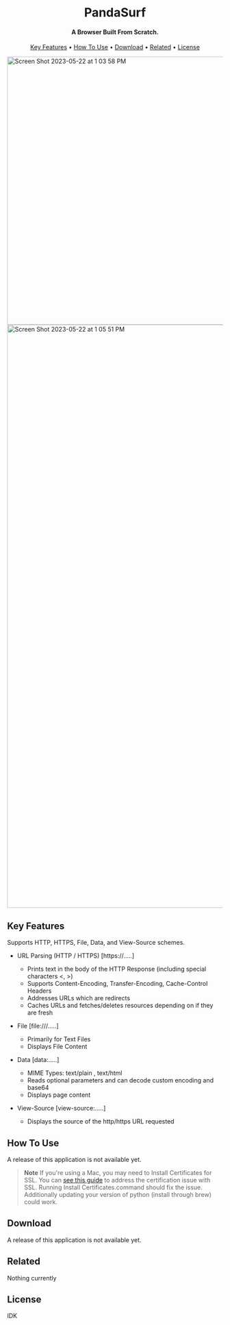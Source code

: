 
<h1 align="center">
  <!--
  <br>
  <a href="http://www.amitmerchant.com/electron-markdownify"><img src="https://raw.githubusercontent.com/amitmerchant1990/electron-markdownify/master/app/img/markdownify.png" alt="Markdownify" width="200"></a>
  <br>
   --> 
  PandaSurf
  <br>
</h1>

<h4 align="center">A Browser Built From Scratch.</h4>

<p align="center">
  <a href="#key-features">Key Features</a> •
  <a href="#how-to-use">How To Use</a> •
  <a href="#download">Download</a> •
  <a href="#related">Related</a> •
  <a href="#license">License</a>
</p>

<!--
![screenshot](https://raw.githubusercontent.com/amitmerchant1990/electron-markdownify/master/app/img/markdownify.gif)
--> 

<img width="626" alt="Screen Shot 2023-05-22 at 1 03 58 PM" src="https://github.com/YashCK/PandaSurf/assets/43621900/ad7ffea4-729d-4f00-9e3a-4ef44acc10df">

<img width="1362" alt="Screen Shot 2023-05-22 at 1 05 51 PM" src="https://github.com/YashCK/PandaSurf/assets/43621900/1151f2d7-b0c1-43ab-ba49-d4318e13230b">

## Key Features

Supports HTTP, HTTPS, File, Data, and View-Source schemes.

* URL Parsing (HTTP / HTTPS) \[https://.....]
  - Prints text in the body of the HTTP Response (including special characters &lt;, &gt;)
  - Supports Content-Encoding, Transfer-Encoding, Cache-Control Headers
  - Addresses URLs which are redirects
  - Caches URLs and fetches/deletes resources depending on if they are fresh 

* File \[file:///.....]
  - Primarily for Text Files
  - Displays File Content

* Data \[data:.....]
  - MIME Types: text/plain , text/html
  - Reads optional parameters and can decode custom encoding and base64
  - Displays page content

* View-Source \[view-source:.....]
  - Displays the source of the http/https URL requested

## How To Use

A release of this application is not available yet.

> **Note**
> If you're using a Mac, you may need to Install Certificates for SSL. You can [see this guide]([linux-desktop-applications-from-windows-10s-bash-shell/](https://stackoverflow.com/questions/52805115/certificate-verify-failed-unable-to-get-local-issuer-certificate)) to address the certification issue with SSL.
> Running Install Certificates.command should fix the issue.
> Additionally updating your version of python (install through brew) could work.


## Download

A release of this application is not available yet.

## Related

Nothing currently

## License

IDK
